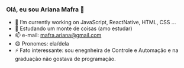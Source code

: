 ### Olá, eu sou Ariana Mafra 👋


- 🔭 I’m currently working on JavaScript, ReactNative, HTML, CSS ...
- 🌱 Estudando um monte de coisas (amo estudar)
- 📫 e-mail: mafra.ariana@gmail.com
- 😄 Pronomes: ela/dela
- ⚡ Fato interessante: sou enegnheira de Controle e Automação e na graduação não gostava de programação.
